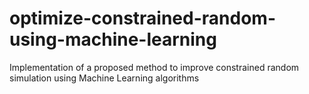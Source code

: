 # optimize-constrained-random-using-machine-learning
Implementation of a proposed method to improve constrained random simulation using Machine Learning algorithms
